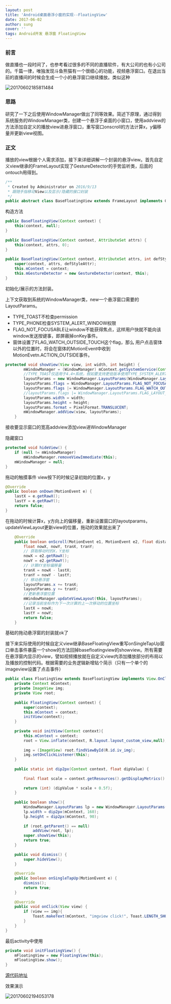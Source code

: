 ```yaml
---
layout: post
title: 'Android桌面悬浮小窗的实现--FloatingView'
date: 2017-06-02
author: sung
cover: ''
tags: Android开发 悬浮窗 FloatingView
---
```


### 前言

做直播也一段时间了，也参考看过很多的不同的直播软件，有大公司的也有小公司的。千篇一律，唯独发现斗鱼熊猫有一个很细心的功能，视频悬浮窗口。在退出当前的直播间的时候会生成一个小的悬浮窗口继续播放。类似这种

![20170602185811484](/Users/sung/ssccbb.github.io/assets/cover/20170602185811484.png)



### 思路

研究了一下之后使用WindowManager做出了同等效果。简述下原理，通过得到系统服务的WindowManager类，创建一个悬浮于桌面的小窗口，使用addview的方法添加自定义的播放view进悬浮窗口，重写窗口onscroll的方法计算x，y偏移量并更新view视图。



### 正文

播放的view根据个人需求添加，接下来详细讲解一个封装的悬浮view。首先自定义view继承的FrameLayout实现了GestureDetector的手势监听类，后面的ontouch用得到。

```java
/** 
 * Created by Administrator on 2016/9/13 
 * 跟随手指移动View以及显示/隐藏的接口封装 
 */  
public abstract class BaseFloatingView extends FrameLayout implements GestureDetector.OnGestureListener {}
```

构造方法

```java
public BaseFloatingView(Context context) {  
    this(context, null);  
}  
  
public BaseFloatingView(Context context, AttributeSet attrs) {  
    this(context, attrs, 0);  
}  
  
public BaseFloatingView(Context context, AttributeSet attrs, int defStyleAttr) {  
    super(context, attrs, defStyleAttr);  
    this.mContext = context;  
    this.mGestureDetector = new GestureDetector(context, this);  
}  
```

初始化/展示的方法封装。

上下文获取到系统的WindowManager类，new一个悬浮窗口需要的LayoutParams。

- TYPE_TOAST不检查permission
- TYPE_PHONE检查SYSTEM_ALERT_WINDOW权限
- FLAG_NOT_FOCUSABLE让window不能获得焦点，这样用户快就不能向该window发送按键事，即屏蔽掉onKey事件。
- 窗体设置了FLAG_WATCH_OUTSIDE_TOUCH这个flag，那么 用户点击窗体以外的位置时，将会在窗体的MotionEvent中收到MotionEvetn.ACTION_OUTSIDE事件。



```java
protected void showView(View view, int width, int height) {  
        mWindowManager = (WindowManager) mContext.getSystemService(Context.WINDOW_SERVICE);  
        //TYPE_TOAST仅适用于4.4+系统，假如要支持更低版本使用TYPE_SYSTEM_ALERT(需要在manifest中声明权限)  
        layoutParams = new WindowManager.LayoutParams(WindowManager.LayoutParams.TYPE_TOAST);  
        layoutParams.flags = WindowManager.LayoutParams.FLAG_NOT_FOCUSABLE;  
        layoutParams.flags |= WindowManager.LayoutParams.FLAG_WATCH_OUTSIDE_TOUCH;  
        //layoutParams.flags |= WindowManager.LayoutParams.FLAG_LAYOUT_NO_LIMITS; //no limit适用于超出屏幕的情况，若添加此flag需要增加边界检测逻辑  
        layoutParams.width = width;  
        layoutParams.height = height;  
        layoutParams.format = PixelFormat.TRANSLUCENT;  
        mWindowManager.addView(view, layoutParams);  
    }  
```

接收要显示窗口的宽高addview添加view进WindowManager



隐藏窗口

```java
protected void hideView() {  
    if (null != mWindowManager)  
        mWindowManager.removeViewImmediate(this);  
    mWindowManager = null;  
}  

```



拖动的触摸事件
view按下的时候记录初始的位置x，y

```java
@Override  
public boolean onDown(MotionEvent e) {  
    lastX = e.getRawX();  
    lastY = e.getRawY();  
    return false;  
}  
```



在拖动的时候计算x，y方向上的偏移量，重新设置窗口的layoutparams，updateViewLayout更新view的位置，拖动的效果就出来了

```java
	@Override  
    public boolean onScroll(MotionEvent e1, MotionEvent e2, float distanceX, float distanceY) {  
        float nowX, nowY, tranX, tranY;  
        // 获取移动时的X，Y坐标  
        nowX = e2.getRawX();  
        nowY = e2.getRawY();  
        // 计算XY坐标偏移量  
        tranX = nowX - lastX;  
        tranY = nowY - lastY;  
        // 移动悬浮窗  
        layoutParams.x += tranX;  
        layoutParams.y += tranY;  
        //更新悬浮窗位置  
        mWindowManager.updateViewLayout(this, layoutParams);  
        //记录当前坐标作为下一次计算的上一次移动的位置坐标  
        lastX = nowX;  
        lastY = nowY;  
        return false;  
    }  
```

基础的拖动悬浮窗的封装就ok了



接下来实际使用的时候自定义view继承BaseFloatingView重写onSingleTapUp窗口单击事件暴露一个show的方法回掉basefloatingview的showview。所有需要在悬浮窗内显示的view，譬如视频播放就在自定义view内添加播放部分的布局以及播放的控制代码。根据需要的业务逻辑新增贴个简示（只有一个单个的imageview设置了点击事件）



```java
public class FloatingView extends BaseFloatingView implements View.OnClickListener{  
    private Context mContext;  
    private ImageView img;  
    private View root;  
  
    public FloatingView(Context context) {  
        super(context);  
        this.mContext = context;  
        initView(context);  
    }  
  
    private void initView(Context context){  
        this.mContext = context;  
        root = View.inflate(context, R.layout.layout_custom_view,null);  
  
        img = (ImageView) root.findViewById(R.id.iv_img);  
        img.setOnClickListener(this);  
    }  
  
    public static int dip2px(Context context, float dipValue) {  
  
        final float scale = context.getResources().getDisplayMetrics().density;  
  
        return (int) (dipValue * scale + 0.5f);  
    }  
  
    public boolean show(){  
        WindowManager.LayoutParams lp = new WindowManager.LayoutParams();  
        lp.width = dip2px(mContext, 160);  
        lp.height = dip2px(mContext, 90);  
  
        if (root.getParent() == null)  
            addView(root, lp);  
        super.showView(this);  
        return true;  
    }  
  
    public void dismiss() {  
        super.hideView();  
    }  
  
    @Override  
    public boolean onSingleTapUp(MotionEvent e) {  
        dismiss();  
        return true;  
    }  
  
    @Override  
    public void onClick(View view) {  
        if (view == img){  
            Toast.makeText(mContext, "imgview click!", Toast.LENGTH_SHORT).show();  
        }  
    }  
}  
```



最后activity中使用

```java
private void initFloatingView() {  
    mFloatingView = new FloatingView(this);  
    mFloatingView.show();  
}
```



[源代码地址](https://github.com/ssccbb/FloatingView)

效果演示

![20170602194053178](/Users/sung/ssccbb.github.io/assets/cover/20170602194053178.gif)